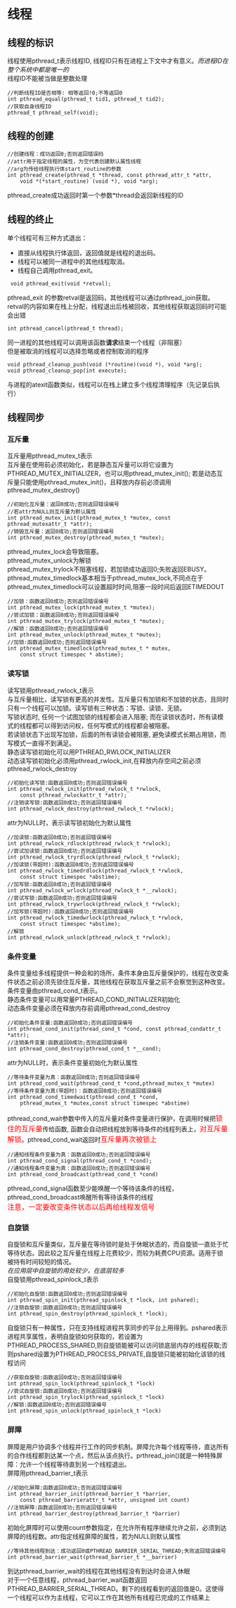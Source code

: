 # 线程
## 线程的标识
线程使用pthread_t表示线程ID, 线程ID只有在进程上下文中才有意义。_而进程ID在整个系统中都是唯一的_</br>
线程ID不能被当做是整数处理
```
//判断线程ID是否相等: 相等返回!0;不等返回0
int pthread_equal(pthread_t tid1, pthread_t tid2);
//获取自身线程ID
pthread_t pthread_self(void);
```

## 线程的创建
```
//创建线程：成功返回0;否则返回错误码
//attr用于指定线程的属性，为空代表创建默认属性线程
//arg为传给线程执行体start_routine的参数
int pthread_create(pthread_t *thread, const pthread_attr_t *attr,
	void *(*start_routine) (void *), void *arg);
```
pthread_create成功返回时第一个参数*thread会返回新线程的ID

## 线程的终止
单个线程可有三种方式退出：
* 直接从线程执行体返回，返回值就是线程的退出码。
* 线程可以被同一进程中的其他线程取消。
* 线程自己调用pthread_exit。

```
 void pthread_exit(void *retval);
```
pthread_exit 的参数retval是返回码，其他线程可以通过pthread_join获取。</br>
retval的内容如果在栈上分配，线程退出后栈被回收，其他线程获取返回码时可能会出错

```
int pthread_cancel(pthread_t thread);
```
同一进程的其他线程可以调用该函数**请求**结束一个线程（非阻塞）</br>
但是被取消的线程可以选择忽略或者控制取消的程序

```
void pthread_cleanup_push(void (*routine)(void *), void *arg);
void pthread_cleanup_pop(int execute);
```
与进程的atexit函数类似，线程可以在栈上建立多个线程清理程序（先记录后执行）

## 线程同步
### 互斥量
互斥量用pthread_mutex_t表示</br>
互斥量在使用前必须初始化，若是静态互斥量可以将它设置为PTHREAD_MUTEX_INITIALIZER，也可以用pthread_mutex_init(); 若是动态互斥量只能使用pthread_mutex_init()，且释放内存前必须调用pthread_mutex_destroy()
```
//初始化互斥量：返回0成功;否则返回错误编号
//若attr为NULL则互斥量为默认属性
int pthread_mutex_init(pthread_mutex_t *mutex, const pthread_mutexattr_t *attr);
//销毁互斥量：返回0成功;否则返回错误编号
int pthread_mutex_destroy(pthread_mutex_t *mutex);
```
pthread_mutex_lock会导致阻塞。</br>pthread_mutex_unlock为解锁</br>
pthread_mutex_trylock不阻塞线程，若加锁成功返回0;失败返回EBUSY。</br>
pthread_mutex_timedlock基本相当于pthread_mutex_lock,不同点在于pthread_mutex_timedlock可以设置超时时间,阻塞一段时间后返回ETIMEDOUT
```
//加锁：函数返回0成功;否则返回错误编号
int pthread_mutex_lock(pthread_mutex_t *mutex);
//尝试加锁：函数返回0成功;否则返回错误编号
int pthread_mutex_trylock(pthread_mutex_t *mutex);
//解锁：函数返回0成功;否则返回错误编号
int pthread_mutex_unlock(pthread_mutex_t *mutex);
//加锁:函数返回0成功;否则返回错误编号
int pthread_mutex_timedlock(pthread_mutex_t * mutex,
	const struct timespec * abstime);
```

### 读写锁
读写锁用pthread_rwlock_t表示</br>
与互斥量相比，读写锁有更高的并发性。互斥量只有加锁和不加锁的状态，且同时只有一个线程可以加锁。读写锁有三种状态：写锁、读锁、无锁。</br>
写锁状态时, 任何一个试图加锁的线程都会进入阻塞; 而在读锁状态时，所有读模式的线程都可以得到访问权，任何写模式的线程都会被阻塞。</br>
若读锁状态下出现写加锁，后面的所有读锁会被阻塞, 避免读模式长期占用锁，而写模式一直得不到满足。</br>
静态读写锁初始化可以用PTHREAD_RWLOCK_INITIALIZER</br>
动态读写锁初始化必须用pthread_rwlock_init,在释放内存空间之前必须pthread_rwlock_destroy
```
//初始化读写锁:函数返回0成功;否则返回错误编号
int pthread_rwlock_init(pthread_rwlock_t *rwlock,
	const pthread_rwlockattr_t *attr);
//注销读写锁:函数返回0成功;否则返回错误编号
int pthread_rwlock_destroy(pthread_rwlock_t *rwlock);
```
attr为NULL时，表示读写锁初始化为默认属性

```
//加读锁:函数返回0成功;否则返回错误编号
int pthread_rwlock_rdlock(pthread_rwlock_t *rwlock);
//尝试加读锁:函数返回0成功;否则返回错误编号
int pthread_rwlock_tryrdlock(pthread_rwlock_t *rwlock);
//加读锁(带超时):函数返回0成功;否则返回错误编号
int pthread_rwlock_timedrdlock(pthread_rwlock_t *rwlock,
	const struct timespec *abstime);
//加写锁:函数返回0成功;否则返回错误编号
int pthread_rwlock_wrlock(pthread_rwlock_t *__rwlock);
//尝试写锁:函数返回0成功;否则返回错误编号
int pthread_rwlock_trywrlock(pthread_rwlock_t *rwlock);
//加写锁(带超时):函数返回0成功;否则返回错误编号
int pthread_rwlock_timedwrlock(pthread_rwlock_t *rwlock,
	const struct timespec *abstime);
//解锁
int pthread_rwlock_unlock(pthread_rwlock_t *rwlock);
```

### 条件变量
条件变量给多线程提供一种会和的场所，条件本身由互斥量保护的，线程在改变条件状态之前必须先锁住互斥量，其他线程在获取互斥量之前不会察觉到这种改变。</br>
条件变量由pthread_cond_t表示。</br>静态条件变量可以用常量PTHREAD_COND_INITIALIZER初始化</br>
动态条件变量必须在释放内存前调用pthread_cond_destroy

```
//初始化条件变量:函数返回0成功;否则返回错误编号
int pthread_cond_init(pthread_cond_t *cond, const pthread_condattr_t *attr);
//注销条件变量:函数返回0成功;否则返回错误编号
int pthread_cond_destroy(pthread_cond_t *__cond);
```
attr为NULL时，表示条件变量初始化为默认属性

```
//等待条件变量为真：函数返回0成功;否则返回错误编号
int pthread_cond_wait(pthread_cond_t *cond,pthread_mutex_t *mutex)
//等待条件变量为真(带超时)：函数返回0成功;否则返回错误编号
int pthread_cond_timedwait(pthread_cond_t *cond,
	pthread_mutex_t *mutex,const struct timespec *abstime)
```
pthread_cond_wait参数中传入的互斥量对条件变量进行保护，在调用时候把<font color=#fff0000 size=3>锁住的互斥量</font>传给函数, 函数会自动把线程放到等待条件的线程列表上，<font color=#fff0000 size=3>对互斥量解锁</font>。pthread_cond_wait返回时<font color=#fff0000 size=3>互斥量再次被锁上</font>
```
//通知线程条件变量为真：函数返回0成功;否则返回错误编号
int pthread_cond_signal(pthread_cond_t *cond);
//通知线程条件变量为真：函数返回0成功;否则返回错误编号
int pthread_cond_broadcast(pthread_cond_t *cond)
```
pthread_cond_signal函数至少能唤醒一个等待该条件的线程，pthread_cond_broadcast唤醒所有等待该条件的线程</br>
<font color=#fff0000 size=3>注意，一定要改变条件状态以后再给线程发信号</font>

### 自旋锁
自旋锁和互斥量类似，互斥量在等待锁时是处于休眠状态的，而自旋锁一直处于忙等待状态。因此较之互斥量在线程上花费较少，而较为耗费CPU资源。适用于锁被持有时间较短的情况。</br>
*在应用层中自旋锁的用处较少，在底层较多*</br>
自旋锁用pthread_spinlock_t表示
```
//初始化自旋锁:函数返回0成功;否则返回错误编号
int pthread_spin_init(pthread_spinlock_t *lock, int pshared);
//注销自旋锁:函数返回0成功;否则返回错误编号
int pthread_spin_destroy(pthread_spinlock_t *lock);
```
自旋锁只有一种属性，只在支持线程进程共享同步的平台上用得到。pshared表示进程共享属性，表明自旋锁如何获取的，若设置为PTHREAD_PROCESS_SHARED,则自旋锁能被可以访问锁底层内存的线程获取;否则pshared设置为PTHREAD_PROCESS_PRIVATE,自旋锁只能被初始化该锁的线程访问
```
//获取自旋锁:函数返回0成功;否则返回错误编号
int pthread_spin_lock(pthread_spinlock_t *lock)
//尝试自旋锁:函数返回0成功;否则返回错误编号
int pthread_spin_trylock(pthread_spinlock_t *lock)
//解锁:函数返回0成功;否则返回错误编号
int pthread_spin_unlock(pthread_spinlock_t *lock)
```

### 屏障
屏障是用户协调多个线程并行工作的同步机制。屏障允许每个线程等待，直达所有的合作线程都到达某一个点，然后从该点执行。prthread_join()就是一种特殊屏障：允许一个线程等待直到另一个线程退出。</br>
屏障用pthread_barrier_t表示
```
//初始化屏障:函数返回0成功;否则返回错误编号
int pthread_barrier_init(pthread_barrier_t *barrier,
	const pthread_barrierattr_t *attr, unsigned int count)
//注销屏障:函数返回0成功;否则返回错误编号
int pthread_barrier_destroy(pthread_barrier_t *barrier)
```
初始化屏障时可以使用count参数指定，在允许所有程序继续允许之前，必须到达屏障的线程数。attr指定线程屏障的属性，若为NULL则默认属性
```
//等待其他线程到达：成功返回0或PTHREAD_BARRIER_SERIAL_THREAD;失败返回错误编号
int pthread_barrier_wait(pthread_barrier_t *__barrier)
```
到达pthread_barrier_wait的线程在其他线程没有到达时会进入休眠</br>
对于一个任意线程，pthread_barrier_wait函数返回PTHREAD_BARRIER_SERIAL_THREAD。剩下的线程看到的返回值是0。这使得一个线程可以作为主线程，它可以工作在其他所有线程已完成的工作结果上